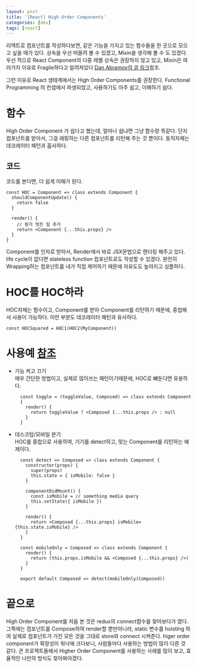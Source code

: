 ```yaml
---
layout: post
title: '[React] High Order Components'
categories: [dev]
tags: [react]
---
```


리액트로 컴포넌트를 작성하다보면, 같은 기능을 가지고 있는 함수들을 한 곳으로 모으고 싶을 때가 있다. 상속을 우선 떠올려 볼 수 있겠고, Mixin을 생각해 볼 수 도 있겠다. 우선 적으로 React Component의 다중 레벨 상속은 권장하지 않고 있고, Mixin은 여러가지 이유로 Fragile하다고 알려져있다 [Dan Abramov의 글 링크](https://medium.com/@dan_abramov/mixins-are-dead-long-live-higher-order-components-94a0d2f9e750#.vorgglum8)참조.  

그런 이유로 React 생태계에서는 High Order Components를 권장한다. Functional Programming 의 컨셉에서 파생되었고, 사용하기도 아주 쉽고, 이해하기 쉽다.  

# 함수
High Order Component 가 쉽다고 했는데, 얼마나 쉽냐면 그냥 함수랑 똑같다. 단지 컴포넌트를 받아서,  그걸 래핑하는 다른 컴포넌트를 리턴해 주는 것 뿐이다. 동작자체는 데코레이터 패턴과 흡사하다.

## 코드
코드를 본다면, 더 쉽게 이해가 된다.

	const HOC = Component => class extends Component {
	  shouldComponentUpdate() {
	    return false
	  }
	  
	  render() {
	  	// 뭔가 멋진 일 추가
	    return <Component {...this.props} />
	  }
	}
		
Component를 인자로 받아서, Render에서 바로 JSX문법으로 렌더링 해주고 있다. life cycle이 없다면 stateless function 컴포넌트로도 작성할 수 있겠다. 완전히 Wrapping하는 컴포넌트를 내가 직접 제어하기 때문에 자유도도 높아지고 심플하다.  

# HOC를 HOC하라
HOC자체는 함수이고, Component를 받아 Component를 리턴하기 때문에, 중첩해서 사용이 가능하다. 이런 부분도 데코레이터 패턴과 유사하다.  

	const HOCSquared = HOC1(HOC2(MyComponent))  
	
# 사용예 [참조](http://rea.tech/reactjs-real-world-examples-of-higher-order-components/)

- 기능 켜고 끄기  
매우 간단한 방법이고, 실제로 많이쓰는 패턴이기때문에, HOC로 뺴둔다면 유용하다.

		const toggle = (toggleValue, Composed) => class extends Component
		{
		  render() {
		    return toggleValue ? <Composed {...this.props /> : null
		  }
		}
		
- 데스크탑/모바일 분기  
HOC를 중첩으로 사용하여, 기기를 detect하고, 맞는 Component를 리턴하는 예제이다.

		const detect => Composed => class extends Component {
		  constructor(props) {
		    super(props)
		    this.state = { isMobile: false }
		  }
		  
		  componentDidMount() {
		    const isMobile = // something media query
		    this.setState({ isMobile })
		  }
		  
		  render() {
		    return <Composed {...this.props} isMobile={this.state.isMobile} />
		  }
		}
		
		const mobileOnly = Composed => class extends Component {
		  render() {
		    return (this.props.isMobile && <Composed {...this.props} />)
		  }
		}
		
		export default Composed => detect(mobileOnly(Composed))

# 끝으로
High Order Component를 처음 본 것은 redux의 connect함수를 찾아보다가 였다. 그쪽에는 컴포넌트를 Compose하여 render할 뿐만아니라, static 변수를 hoisting 하여 실제로 컴포넌트가 가진 모든 것을 그대로 store와 connect 시켜준다. higer order component가 확장성이 워낙에 크다보니, 사람들마다 사용하는 방법이 많이 다른 것 같다. 큰 프로젝트들에서 Higher Order Component를 사용하는 사례를 많이 보고, 효율적인 나만의 방식도 찾아봐야겠다.
